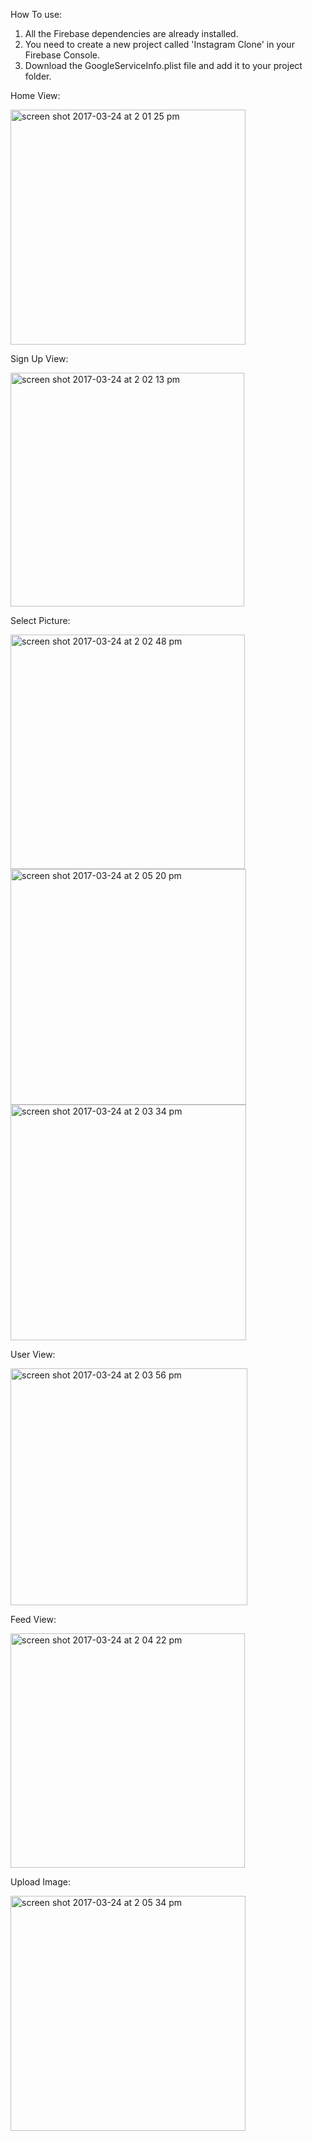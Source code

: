 How To use:

1. All the Firebase dependencies are already installed.
2. You need to create a new project called 'Instagram Clone' in your Firebase Console.
3. Download the GoogleServiceInfo.plist file and add it to your project folder.

Home View:

<img width="376" alt="screen shot 2017-03-24 at 2 01 25 pm" src="https://cloud.githubusercontent.com/assets/20143504/24310146/bf48d410-109c-11e7-8ebd-5b89a64576fc.png">

Sign Up View:

<img width="374" alt="screen shot 2017-03-24 at 2 02 13 pm" src="https://cloud.githubusercontent.com/assets/20143504/24310178/e2f68dbc-109c-11e7-801c-9785eb7431d2.png">

Select Picture:

<img width="375" alt="screen shot 2017-03-24 at 2 02 48 pm" src="https://cloud.githubusercontent.com/assets/20143504/24310193/f1f37b90-109c-11e7-9486-14557f7f1afc.png">

<img width="377" alt="screen shot 2017-03-24 at 2 05 20 pm" src="https://cloud.githubusercontent.com/assets/20143504/24310202/fc077a0a-109c-11e7-85f6-42b83e741058.png">

<img width="377" alt="screen shot 2017-03-24 at 2 03 34 pm" src="https://cloud.githubusercontent.com/assets/20143504/24310214/06a17ab0-109d-11e7-8b3a-e1660217b2dd.png">

User View:

<img width="379" alt="screen shot 2017-03-24 at 2 03 56 pm" src="https://cloud.githubusercontent.com/assets/20143504/24310229/18e0c83e-109d-11e7-9dd5-860c66fa1f1f.png">

Feed View:

<img width="375" alt="screen shot 2017-03-24 at 2 04 22 pm" src="https://cloud.githubusercontent.com/assets/20143504/24310258/2c274300-109d-11e7-97a7-cad947af175c.png">

Upload Image:

<img width="376" alt="screen shot 2017-03-24 at 2 05 34 pm" src="https://cloud.githubusercontent.com/assets/20143504/24310265/3a17e8ac-109d-11e7-849a-6d472b456800.png">
